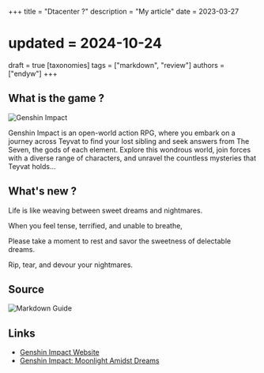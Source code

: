 +++
title = "Dtacenter ?"
description = "My article"
date = 2023-03-27
# updated = 2024-10-24
draft = true
[taxonomies]
tags = ["markdown", "review"]
authors = ["endyw"]
+++

## What is the game ?

![Genshin Impact](https://cdn2.steamgriddb.com/thumb/10d204da133480553023aece8bb90cbd.jpg)

Genshin Impact is an open-world action RPG, where you embark on a journey across Teyvat to find your lost sibling and seek answers from The Seven, the gods of each element. Explore this wondrous world, join forces with a diverse range of characters, and unravel the countless mysteries that Teyvat holds...

## What's new ?

Life is like weaving between sweet dreams and nightmares.

When you feel tense, terrified, and unable to breathe,

Please take a moment to rest and savor the sweetness of delectable dreams.

Rip, tear, and devour your nightmares.

## Source

![Markdown Guide](https://fastcdn.hoyoverse.com/mi18n/hk4e_global/m20250113hy6b9f6sjk/upload/64db2fb289c45c98f8d70e5b42bac439_1451768469779009281.jpg?x-oss-process=image/format,webp/quality,Q_90)

## Links

- [Genshin Impact Website](https://genshin.hoyoverse.com/)
- [Genshin Impact: Moonlight Amidst Dreams](https://www.igdb.com/games/genshin-impact-moonlight-amidst-dreams)